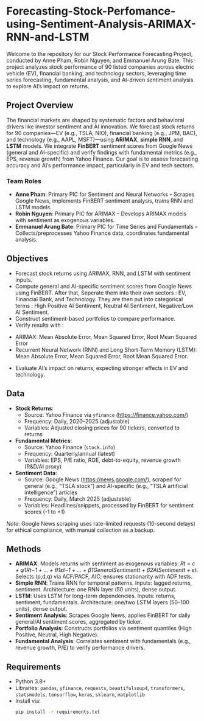 # Forecasting-Stock-Perfomance-using-Sentiment-Analysis-ARIMAX-RNN-and-LSTM

Welcome to the repository for our Stock Performance Forecasting Project, conducted by Anne Pham, Robin Nguyen, and Emmanuel Arung Bate. This project analyzes stock performance of 90 listed companies across electric vehicle (EV), financial banking, and technology sectors, leveraging time series forecasting, fundamental analysis, and AI-driven sentiment analysis to explore AI’s impact on returns.

## Project Overview
The financial markets are shaped by systematic factors and behavioral drivers like investor sentiment and AI innovation. We forecast stock returns for 90 companies—EV (e.g., TSLA, NIO), financial banking (e.g., JPM, BAC), and technology (e.g., AAPL, MSFT)—using **ARIMAX**, **simple RNN**, and **LSTM** models. We integrate **FinBERT** sentiment scores from Google News (general and AI-specific) and verify findings with fundamental metrics (e.g., EPS, revenue growth) from Yahoo Finance. Our goal is to assess forecasting accuracy and AI’s performance impact, particularly in EV and tech sectors.

### Team Roles
- **Anne Pham**: Primary PIC for Sentiment and Neural Networks – Scrapes Google News, implements FinBERT sentiment analysis, trains RNN and LSTM models.
- **Robin Nguyen**: Primary PIC for ARIMAX – Develops ARIMAX models with sentiment as exogenous variables.
- **Emmanuel Arung Bate**: Primary PIC for Time Series and Fundamentals – Collects/preprocesses Yahoo Finance data, coordinates fundamental analysis.

## Objectives
- Forecast stock returns using ARIMAX, RNN, and LSTM with sentiment inputs.
- Compute general and AI-specific sentiment scores from Google News using FinBERT. After that, Seperate them into their own sectors : EV, Financial Bank, and Technology. They are then put into categorical terms : High Positive AI Sentiment, Neutral AI Sentiment, Negative/Low AI Sentiment.
- Construct sentiment-based portfolios to compare performance.
- Verify results with :
+ ARIMAX: Mean Absolute Error, Mean Squared Error, Root Mean Squared Error
+ Recurrent Neural Network (RNN) and Long Short-Term Memory (LSTM):  Mean Absolute Error, Mean Squared Error, Root Mean Squared Error.
- Evaluate AI’s impact on returns, expecting stronger effects in EV and technology.

## Data
- **Stock Returns**:
  - Source: Yahoo Finance via `yfinance` (https://finance.yahoo.com/)
  - Frequency: Daily, 2020–2025 (adjustable)
  - Variables: Adjusted closing prices for 90 tickers, converted to returns
- **Fundamental Metrics**:
  - Source: Yahoo Finance (`stock.info`)
  - Frequency: Quarterly/annual (latest)
  - Variables: EPS, P/E ratio, ROE, debt-to-equity, revenue growth (R&D/AI proxy)
- **Sentiment Data**:
  - Source: Google News (https://news.google.com/), scraped for general (e.g., “TSLA stock”) and AI-specific (e.g., “TSLA artificial intelligence”) articles
  - Frequency: Daily, March 2025 (adjustable)
  - Variables: Headlines/snippets, processed by FinBERT for sentiment scores (-1 to +1)

*Note*: Google News scraping uses rate-limited requests (10-second delays) for ethical compliance, with manual collection as a backup.

## Methods
- **ARIMAX**: Models returns with sentiment as exogenous variables: *Rt = c + φ1Rt−1 + … + θ1εt−1 + … + β1GeneralSentimentt + β2AISentimentt + εt*. Selects (p,d,q) via ACF/PACF, AIC; ensures stationarity with ADF tests.
- **Simple RNN**: Trains RNN for temporal patterns. Inputs: lagged returns, sentiment. Architecture: one RNN layer (50 units), dense output.
- **LSTM**: Uses LSTM for long-term dependencies. Inputs: returns, sentiment, fundamentals. Architecture: one/two LSTM layers (50–100 units), dense output.
- **Sentiment Analysis**: Scrapes Google News, applies FinBERT for daily general/AI sentiment scores, aggregated by ticker.
- **Portfolio Analysis**: Constructs portfolios via sentiment quantiles (High Positive, Neutral, High Negative).
- **Fundamental Analysis**: Correlates sentiment with fundamentals (e.g., revenue growth, P/E) to verify performance drivers.

## Requirements
- Python 3.8+
- Libraries: `pandas`, `yfinance`, `requests`, `beautifulsoup4`, `transformers`, `statsmodels`, `tensorflow`, `keras`, `sklearn`, `matplotlib`
- Install via:
  ```bash
  pip install -r requirements.txt
